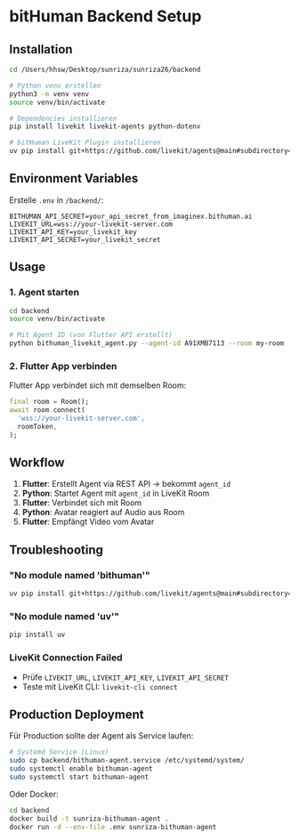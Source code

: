 # bitHuman Backend Setup

## Installation

```bash
cd /Users/hhsw/Desktop/sunriza/sunriza26/backend

# Python venv erstellen
python3 -m venv venv
source venv/bin/activate

# Dependencies installieren
pip install livekit livekit-agents python-dotenv

# bitHuman LiveKit Plugin installieren
uv pip install git+https://github.com/livekit/agents@main#subdirectory=livekit-plugins/livekit-plugins-bithuman
```

## Environment Variables

Erstelle `.env` in `/backend/`:

```env
BITHUMAN_API_SECRET=your_api_secret_from_imaginex.bithuman.ai
LIVEKIT_URL=wss://your-livekit-server.com
LIVEKIT_API_KEY=your_livekit_key
LIVEKIT_API_SECRET=your_livekit_secret
```

## Usage

### 1. Agent starten

```bash
cd backend
source venv/bin/activate

# Mit Agent ID (von Flutter API erstellt)
python bithuman_livekit_agent.py --agent-id A91XMB7113 --room my-room --model essence
```

### 2. Flutter App verbinden

Flutter App verbindet sich mit demselben Room:

```dart
final room = Room();
await room.connect(
  'wss://your-livekit-server.com',
  roomToken,
);
```

## Workflow

1. **Flutter**: Erstellt Agent via REST API → bekommt `agent_id`
2. **Python**: Startet Agent mit `agent_id` in LiveKit Room
3. **Flutter**: Verbindet sich mit Room
4. **Python**: Avatar reagiert auf Audio aus Room
5. **Flutter**: Empfängt Video vom Avatar

## Troubleshooting

### "No module named 'bithuman'"

```bash
uv pip install git+https://github.com/livekit/agents@main#subdirectory=livekit-plugins/livekit-plugins-bithuman
```

### "No module named 'uv'"

```bash
pip install uv
```

### LiveKit Connection Failed

- Prüfe `LIVEKIT_URL`, `LIVEKIT_API_KEY`, `LIVEKIT_API_SECRET`
- Teste mit LiveKit CLI: `livekit-cli connect`

## Production Deployment

Für Production sollte der Agent als Service laufen:

```bash
# Systemd Service (Linux)
sudo cp backend/bithuman-agent.service /etc/systemd/system/
sudo systemctl enable bithuman-agent
sudo systemctl start bithuman-agent
```

Oder Docker:

```bash
cd backend
docker build -t sunriza-bithuman-agent .
docker run -d --env-file .env sunriza-bithuman-agent
```

